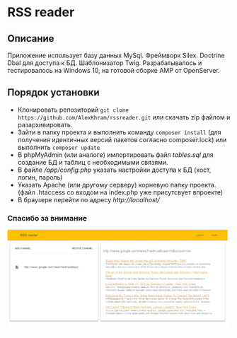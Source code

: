 # RSS reader
## Описание
Приложение использует базу данных MySql. Фреймворк Silex. Doctrine Dbal для доступа к БД. Шаблонизатор Twig.
Разрабатывалось и тестировалось на Windows 10, на готовой сборке AMP от OpenServer.
## Порядок установки
* Клонировать репозиторий ```git clone https://github.com/AlexKhram/rssreader.git``` или скачать zip файлом и разархивировать.
* Зайти в папку проекта и выполнить команду ```composer install``` (для получения идентичных версий пакетов согласно composer.lock) или выполнить ```composer update```
* В phpMyAdmin (или аналоге) импортировать файл *tables.sql* для создание БД и таблиц с необходимыми связями.
* В файле */app/config.php* указать настройки доступа к БД (хост, логин, пароль)
* Указать Apache (или другому серверу) корневую папку проекта. (файл .htaccess со входом на index.php уже присутсвует впроекте)
* В браузере перейти по адресу *http://localhost/*

### Спасибо за внимание
![alt tag](https://raw.githubusercontent.com/AlexKhram/rssreader/master/printscreen.jpg)
